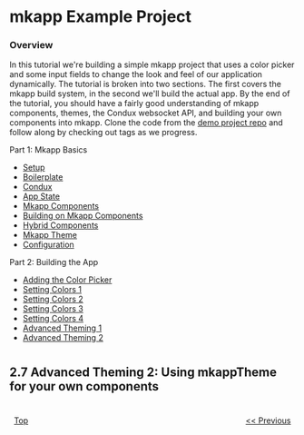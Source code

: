 # mkapp Example Project

### Overview

In this tutorial we're building a simple mkapp project that uses a color picker and some input fields to change the look and feel of our application dynamically. The tutorial is broken into two sections. The first covers the mkapp build system, in the second we'll build the actual app. By the end of the tutorial, you should have a fairly good understanding of mkapp components, themes, the Condux websocket API, and building your own components into mkapp. Clone the code from the [demo project repo](https://github.com/epferrari/mkapp-demo.git) and follow along by checking out tags as we progress.

Part 1: Mkapp Basics

- [Setup](./1.1-setup.md#content)
- [Boilerplate](./1.2-boilerplate.md#content)
- [Condux](./1.3-condux-intro.md#content)
- [App State](./1.4-app-state.md#content)
- [Mkapp Components](./1.5-components.md#content)
- [Building on Mkapp Components](./1.6-compositing.md#content)
- [Hybrid Components](./1.7-hybrid-components.md#content)
- [Mkapp Theme](./1.8-mkapp-theme.md#content)
- [Configuration](./1.9-mkapp-config/md#content)

Part 2: Building the App

- [Adding the Color Picker](./2.1-color-picker.md#content)
- [Setting Colors 1](./2.2-setting-colors-1.md#content)
- [Setting Colors 2](./2.3-setting-colors-2.md#content)
- [Setting Colors 3](./2.4-setting-colors-3.md#content)
- [Setting Colors 4](./2.5-setting-colors-4.md#content)
- [Advanced Theming 1](./2.6-advanced-theming-1.md#content)
- [Advanced Theming 2](./2.7-advanced-theming-2.md#content)

# 

<a name="content"></a>
## 2.7 Advanced Theming 2: Using mkappTheme for your own components


# 

<a href="./2.6-advanced-theming-1.md#content" style="display:inline-block; padding:0 8px; text-align:left; float:right;" > << Previous </a><a href="#top" style="display:inline-block; padding:0 8px; text-align:left; float:left;">Top</a>

